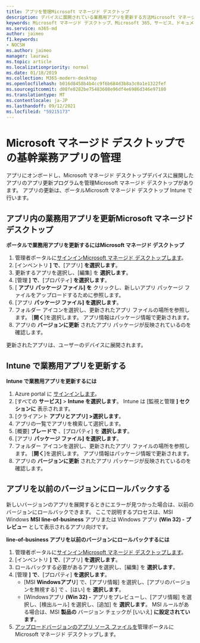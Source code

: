 ```yaml
---
title: アプリを管理Microsoft マネージド デスクトップ
description: デバイスに展開されている業務用アプリを更新する方法Microsoft マネージド デスクトップ情報
keywords: Microsoft マネージド デスクトップ、Microsoft 365、サービス、ドキュメント
ms.service: m365-md
author: jaimeo
f1.keywords:
- NOCSH
ms.author: jaimeo
manager: laurawi
ms.topic: article
ms.localizationpriority: normal
ms.date: 01/18/2019
ms.collection: M365-modern-desktop
ms.openlocfilehash: b016d8458b4b4cc9f6b684d3b8a3c0a1e1322fef
ms.sourcegitcommit: d08fe0282be75483608e96df4e6986d346e97180
ms.translationtype: MT
ms.contentlocale: ja-JP
ms.lasthandoff: 09/12/2021
ms.locfileid: "59215173"
---
```

# <a name="manage-line-of-business-apps-in-microsoft-managed-desktop"></a>Microsoft マネージド デスクトップでの基幹業務アプリの管理

<!--Application management -->

アプリにオンボードし、Microsoft マネージド デスクトップデバイスに展開したアプリのアプリ更新プログラムを管理Microsoft マネージド デスクトップがあります。 アプリの更新は、ポータルMicrosoft マネージド デスクトップ Intune で行います。 

<span id="update-app-mmd" />

## <a name="update-line-of-business-apps-in-microsoft-managed-desktop"></a>アプリ内の業務用アプリを更新Microsoft マネージド デスクトップ

**ポータルで業務用アプリを更新するにはMicrosoft マネージド デスクトップ**
1. 管理者ポータルに[サインインMicrosoft マネージド デスクトップします](https://aka.ms/mmdportal)。
2. [インベントリ **] で**、[アプリ] **を選択します**。  
3. 更新するアプリを選択し、[編集] を **選択します**。
4. [管理 **] で**、[プロパティ] **を選択します**。 
5. [ **アプリ パッケージ ファイル] を** クリックし、新しいアプリ パッケージ ファイルをアップロードするために参照します。
6. [アプリ **パッケージ ファイル] を選択します**。
7. フォルダー アイコンを選択し、更新されたアプリ ファイルの場所を参照します。 [**開く**]を選択します。 アプリ情報はパッケージ情報で更新されます。
8. アプリの **バージョンに更新** されたアプリ パッケージが反映されているのを確認します。 

更新されたアプリは、ユーザーのデバイスに展開されます。

<span id="update-app-intune" />

## <a name="update-line-of-business-apps-in-intune"></a>Intune で業務用アプリを更新する

**Intune で業務用アプリを更新するには**
1. Azure portal に [サインインします](https://portal.azure.com)。
2. [すべての **サービス]**  >  **Intune を選択します**。 Intune は [監視と管理 **] セクションに** 表示されます。
3. [クライアント **アプリとアプリ] >選択します**。
4. アプリの一覧でアプリを検索して選択します。
5. [概要] **ブレードで** 、[プロパティ] を **選択します**。
6. [アプリ **パッケージ ファイル] を選択します**。
7. フォルダー アイコンを選択し、更新されたアプリ ファイルの場所を参照します。 [**開く**]を選択します。 アプリ情報はパッケージ情報で更新されます。
8. アプリの **バージョンに更新** されたアプリ パッケージが反映されているのを確認します。

<span id="roll-back-app-mmd" />

## <a name="roll-back-an-app-to-a-previous-version"></a>アプリを以前のバージョンにロールバックする

新しいバージョンのアプリを展開するときにエラーが見つかった場合は、以前のバージョンにロールバックできます。 ここで説明するプロセスは、MSI Windows **MSI line-of-business** アプリまたは Windows アプリ **(Win 32) - プレビュー** として表示されるアプリ向けです。

**line-of-business アプリを以前のバージョンにロールバックするには**

1. 管理者ポータルに[サインインMicrosoft マネージド デスクトップします](https://aka.ms/mmdportal)。
2. [インベントリ **] で**、[アプリ] **を選択します**。  
3. ロールバックする必要があるアプリを選択し、[編集] を **選択します**。
4. [管理 **] で**、[プロパティ] **を選択します**。 
    - [MSI **Windowsアプリ**] で、[アプリ情報] を選択し、[アプリのバージョンを無視する] で 、[はい] を **選択します**。
    - [Windowsアプリ **(Win 32) -** アプリをプレビューし、[アプリ情報] を選択し、[検出ルール] を選択し、[追加] を **選択します**。 
    MSI ルールがある場合は、MSI **製品の** バージョン チェックが [いいえ] **に設定されています**。
5. [アップロードバージョンのアプリ ソース ファイルを](../get-started/deploy-apps.md)管理ポータルにMicrosoft マネージド デスクトップします。  

